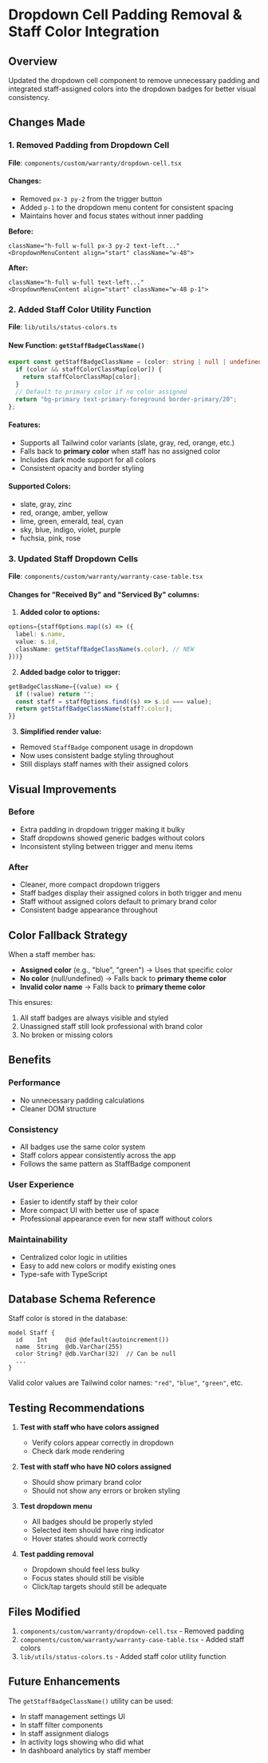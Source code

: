 # Dropdown Cell Padding Removal & Staff Color Integration

## Overview

Updated the dropdown cell component to remove unnecessary padding and integrated staff-assigned colors into the dropdown badges for better visual consistency.

## Changes Made

### 1. Removed Padding from Dropdown Cell

**File**: `components/custom/warranty/dropdown-cell.tsx`

#### Changes:

- Removed `px-3 py-2` from the trigger button
- Added `p-1` to the dropdown menu content for consistent spacing
- Maintains hover and focus states without inner padding

**Before:**

```tsx
className="h-full w-full px-3 py-2 text-left..."
<DropdownMenuContent align="start" className="w-48">
```

**After:**

```tsx
className="h-full w-full text-left..."
<DropdownMenuContent align="start" className="w-48 p-1">
```

### 2. Added Staff Color Utility Function

**File**: `lib/utils/status-colors.ts`

#### New Function: `getStaffBadgeClassName()`

```typescript
export const getStaffBadgeClassName = (color: string | null | undefined) => {
  if (color && staffColorClassMap[color]) {
    return staffColorClassMap[color];
  }
  // Default to primary color if no color assigned
  return "bg-primary text-primary-foreground border-primary/20";
};
```

#### Features:

- Supports all Tailwind color variants (slate, gray, red, orange, etc.)
- Falls back to **primary color** when staff has no assigned color
- Includes dark mode support for all colors
- Consistent opacity and border styling

#### Supported Colors:

- slate, gray, zinc
- red, orange, amber, yellow
- lime, green, emerald, teal, cyan
- sky, blue, indigo, violet, purple
- fuchsia, pink, rose

### 3. Updated Staff Dropdown Cells

**File**: `components/custom/warranty/warranty-case-table.tsx`

#### Changes for "Received By" and "Serviced By" columns:

1. **Added color to options:**

```typescript
options={staffOptions.map((s) => ({
  label: s.name,
  value: s.id,
  className: getStaffBadgeClassName(s.color), // NEW
}))}
```

2. **Added badge color to trigger:**

```typescript
getBadgeClassName={(value) => {
  if (!value) return "";
  const staff = staffOptions.find((s) => s.id === value);
  return getStaffBadgeClassName(staff?.color);
}}
```

3. **Simplified render value:**

- Removed `StaffBadge` component usage in dropdown
- Now uses consistent badge styling throughout
- Still displays staff names with their assigned colors

## Visual Improvements

### Before

- Extra padding in dropdown trigger making it bulky
- Staff dropdowns showed generic badges without colors
- Inconsistent styling between trigger and menu items

### After

- Cleaner, more compact dropdown triggers
- Staff badges display their assigned colors in both trigger and menu
- Staff without assigned colors default to primary brand color
- Consistent badge appearance throughout

## Color Fallback Strategy

When a staff member has:

- **Assigned color** (e.g., "blue", "green") → Uses that specific color
- **No color** (null/undefined) → Falls back to **primary theme color**
- **Invalid color name** → Falls back to **primary theme color**

This ensures:

1. All staff badges are always visible and styled
2. Unassigned staff still look professional with brand color
3. No broken or missing colors

## Benefits

### Performance

- No unnecessary padding calculations
- Cleaner DOM structure

### Consistency

- All badges use the same color system
- Staff colors appear consistently across the app
- Follows the same pattern as StaffBadge component

### User Experience

- Easier to identify staff by their color
- More compact UI with better use of space
- Professional appearance even for new staff without colors

### Maintainability

- Centralized color logic in utilities
- Easy to add new colors or modify existing ones
- Type-safe with TypeScript

## Database Schema Reference

Staff color is stored in the database:

```prisma
model Staff {
  id    Int     @id @default(autoincrement())
  name  String  @db.VarChar(255)
  color String? @db.VarChar(32)  // Can be null
  ...
}
```

Valid color values are Tailwind color names: `"red"`, `"blue"`, `"green"`, etc.

## Testing Recommendations

1. **Test with staff who have colors assigned**

   - Verify colors appear correctly in dropdown
   - Check dark mode rendering

2. **Test with staff who have NO colors assigned**

   - Should show primary brand color
   - Should not show any errors or broken styling

3. **Test dropdown menu**

   - All badges should be properly styled
   - Selected item should have ring indicator
   - Hover states should work correctly

4. **Test padding removal**
   - Dropdown should feel less bulky
   - Focus states should still be visible
   - Click/tap targets should still be adequate

## Files Modified

1. `components/custom/warranty/dropdown-cell.tsx` - Removed padding
2. `components/custom/warranty/warranty-case-table.tsx` - Added staff colors
3. `lib/utils/status-colors.ts` - Added staff color utility function

## Future Enhancements

The `getStaffBadgeClassName()` utility can be used:

- In staff management settings UI
- In staff filter components
- In staff assignment dialogs
- In activity logs showing who did what
- In dashboard analytics by staff member
